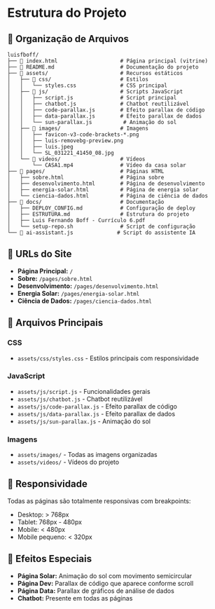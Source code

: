 # Estrutura do Projeto

## 📁 Organização de Arquivos

```
luisfboff/
├── 📄 index.html                    # Página principal (vitrine)
├── 📄 README.md                     # Documentação do projeto
├── 📁 assets/                       # Recursos estáticos
│   ├── 📁 css/                      # Estilos
│   │   └── styles.css              # CSS principal
│   ├── 📁 js/                       # Scripts JavaScript
│   │   ├── script.js               # Script principal
│   │   ├── chatbot.js              # Chatbot reutilizável
│   │   ├── code-parallax.js        # Efeito parallax de código
│   │   ├── data-parallax.js        # Efeito parallax de dados
│   │   └── sun-parallax.js          # Animação do sol
│   ├── 📁 images/                   # Imagens
│   │   ├── favicon-v3-code-brackets-*.png
│   │   ├── luis-removebg-preview.png
│   │   ├── luis.jpeg
│   │   └── SL_031221_41450_08.jpg
│   └── 📁 videos/                   # Vídeos
│       └── CASA1.mp4               # Vídeo da casa solar
├── 📁 pages/                        # Páginas HTML
│   ├── sobre.html                  # Página sobre
│   ├── desenvolvimento.html        # Página de desenvolvimento
│   ├── energia-solar.html          # Página de energia solar
│   └── ciencia-dados.html          # Página de ciência de dados
├── 📁 docs/                         # Documentação
│   ├── DEPLOY_CONFIG.md            # Configuração de deploy
│   ├── ESTRUTURA.md                # Estrutura do projeto
│   ├── Luis Fernando Boff - Currículo 6.pdf
│   └── setup-repo.sh               # Script de configuração
└── 📄 ai-assistant.js              # Script do assistente IA
```

## 🎯 URLs do Site

- **Página Principal:** `/`
- **Sobre:** `/pages/sobre.html`
- **Desenvolvimento:** `/pages/desenvolvimento.html`
- **Energia Solar:** `/pages/energia-solar.html`
- **Ciência de Dados:** `/pages/ciencia-dados.html`

## 🔧 Arquivos Principais

### CSS
- `assets/css/styles.css` - Estilos principais com responsividade

### JavaScript
- `assets/js/script.js` - Funcionalidades gerais
- `assets/js/chatbot.js` - Chatbot reutilizável
- `assets/js/code-parallax.js` - Efeito parallax de código
- `assets/js/data-parallax.js` - Efeito parallax de dados
- `assets/js/sun-parallax.js` - Animação do sol

### Imagens
- `assets/images/` - Todas as imagens organizadas
- `assets/videos/` - Vídeos do projeto

## 📱 Responsividade

Todas as páginas são totalmente responsivas com breakpoints:
- Desktop: > 768px
- Tablet: 768px - 480px
- Mobile: < 480px
- Mobile pequeno: < 320px

## 🎨 Efeitos Especiais

- **Página Solar:** Animação do sol com movimento semicircular
- **Página Dev:** Parallax de código que aparece conforme scroll
- **Página Data:** Parallax de gráficos de análise de dados
- **Chatbot:** Presente em todas as páginas
